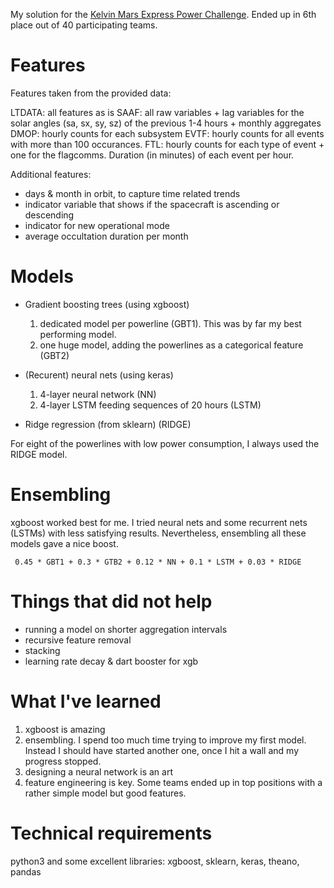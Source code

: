 My solution for the [Kelvin Mars Express Power Challenge](https://kelvins.esa.int/mars-express-power-challenge/). Ended up in 6th place out of 40 participating teams.


Features
========

Features taken from the provided data:

LTDATA: all features as is
SAAF: all raw variables + lag variables for the solar angles (sa, sx, sy, sz) of the previous 1-4 hours + monthly aggregates
DMOP: hourly counts for each subsystem
EVTF: hourly counts for all events with more than 100 occurances.
FTL: hourly counts for each type of event + one for the flagcomms. Duration (in minutes) of each event per hour.


Additional features:
- days & month in orbit, to capture time related trends
- indicator variable that shows if the spacecraft is ascending or descending
- indicator for new operational mode
- average occultation duration per month


Models
======

* Gradient boosting trees (using xgboost)
  1. dedicated model per powerline (GBT1). This was by far my best performing model.
  2. one huge model, adding the powerlines as a categorical feature (GBT2)

* (Recurent) neural nets (using keras)
  1. 4-layer neural network (NN)
  2. 4-layer LSTM feeding sequences of 20 hours (LSTM)

* Ridge regression (from sklearn) (RIDGE)


For eight of the powerlines with low power consumption, I always used the RIDGE model.


Ensembling
==========

xgboost worked best for me. I tried neural nets and some recurrent nets (LSTMs) with less
satisfying results. Nevertheless, ensembling all these models gave a nice boost.

     0.45 * GBT1 + 0.3 * GTB2 + 0.12 * NN + 0.1 * LSTM + 0.03 * RIDGE


Things that did not help
========================
- running a model on shorter aggregation intervals
- recursive feature removal
- stacking
- learning rate decay & dart booster for xgb


What I've learned
=================
1. xgboost is amazing
2. ensembling. I spend too much time trying to improve my first model. Instead I
   should have started another one, once I hit a wall and my progress stopped.
3. designing a neural network is an art
4. feature engineering is key. Some teams ended up in top positions with a
   rather simple model but good features.


Technical requirements
======================
python3 and some excellent libraries: xgboost, sklearn, keras, theano, pandas
